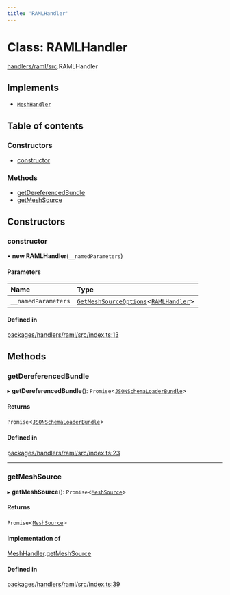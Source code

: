 ```yaml
---
title: 'RAMLHandler'
---
```


# Class: RAMLHandler

[handlers/raml/src](../modules/handlers_raml_src).RAMLHandler

## Implements

- [`MeshHandler`](/docs/api/interfaces/types_src.MeshHandler)

## Table of contents

### Constructors

- [constructor](handlers_raml_src.RAMLHandler#constructor)

### Methods

- [getDereferencedBundle](handlers_raml_src.RAMLHandler#getdereferencedbundle)
- [getMeshSource](handlers_raml_src.RAMLHandler#getmeshsource)

## Constructors

### constructor

• **new RAMLHandler**(`__namedParameters`)

#### Parameters

| Name | Type |
| :------ | :------ |
| `__namedParameters` | [`GetMeshSourceOptions`](../modules/types_src#getmeshsourceoptions)\<[`RAMLHandler`](/docs/api/interfaces/types_src.YamlConfig.RAMLHandler)> |

#### Defined in

[packages/handlers/raml/src/index.ts:13](https://github.com/Urigo/graphql-mesh/blob/master/packages/handlers/raml/src/index.ts#L13)

## Methods

### getDereferencedBundle

▸ **getDereferencedBundle**(): `Promise`\<[`JSONSchemaLoaderBundle`](/docs/api/interfaces/loaders_json_schema_src.JSONSchemaLoaderBundle)>

#### Returns

`Promise`\<[`JSONSchemaLoaderBundle`](/docs/api/interfaces/loaders_json_schema_src.JSONSchemaLoaderBundle)>

#### Defined in

[packages/handlers/raml/src/index.ts:23](https://github.com/Urigo/graphql-mesh/blob/master/packages/handlers/raml/src/index.ts#L23)

___

### getMeshSource

▸ **getMeshSource**(): `Promise`\<[`MeshSource`](../modules/types_src#meshsource)>

#### Returns

`Promise`\<[`MeshSource`](../modules/types_src#meshsource)>

#### Implementation of

[MeshHandler](/docs/api/interfaces/types_src.MeshHandler).[getMeshSource](/docs/api/interfaces/types_src.MeshHandler#getmeshsource)

#### Defined in

[packages/handlers/raml/src/index.ts:39](https://github.com/Urigo/graphql-mesh/blob/master/packages/handlers/raml/src/index.ts#L39)
